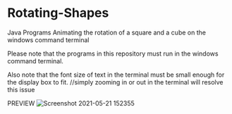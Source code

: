 # Rotating-Shapes
Java Programs Animating the rotation of a square and a cube on the windows command terminal

Please note that the programs in this repository must run in the windows command terminal.

Also note that the font size of text in the terminal must be small enough for the display box to fit. 
//simply zooming in or out in the terminal will resolve this issue

PREVIEW
![Screenshot 2021-05-21 152355](https://user-images.githubusercontent.com/84562594/119119491-db9f6480-ba48-11eb-9fc3-9f349267003e.png)
